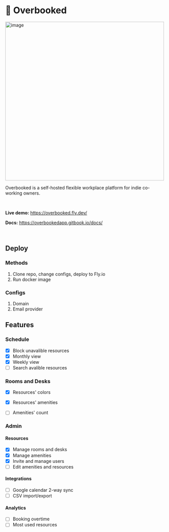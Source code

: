 # 🍚 Overbooked

<img width="500" alt="image" src="https://user-images.githubusercontent.com/13174025/186359925-6b92062f-51b7-4858-8cd7-d47423897c05.png">

Overbooked is a self-hosted flexible workplace platform for indie co-working owners.

<br>

**Live demo:** https://overbooked.fly.dev/

**Docs:** https://overbookedapp.gitbook.io/docs/

<br>

## Deploy

### Methods

1. Clone repo, change configs, deploy to Fly.io
2. Run docker image

### Configs

1. Domain
2. Email provider

## Features

### Schedule

- [x] Block unavalible resources
- [x] Monthly view
- [x] Weekly view
- [ ] Search avalible resources

### Rooms and Desks

- [x] Resources' colors
- [x] Resources' amenities
- [ ] Amenities' count


### Admin

#### Resources

- [x] Manage rooms and desks
- [x] Manage amenities
- [x] Invite and manage users
- [ ] Edit amenities and resources

#### Integrations

- [ ] Google calendar 2-way sync
- [ ] CSV import/export

#### Analytics

- [ ] Booking overtime
- [ ] Most used resources
